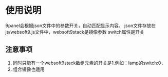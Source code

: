 # 使用说明

9panel会根据json文件中的参数开关，自动匹配显示内容。
json文件存放在js/websoft9.js文件中，websoft9stack是镜像参数
switch属性是开关

## 注意事项
1. 同时只能有一个websoft9stack数组元素的开关是1.例如：lamp的switch:0，
2. 组合镜像也适用